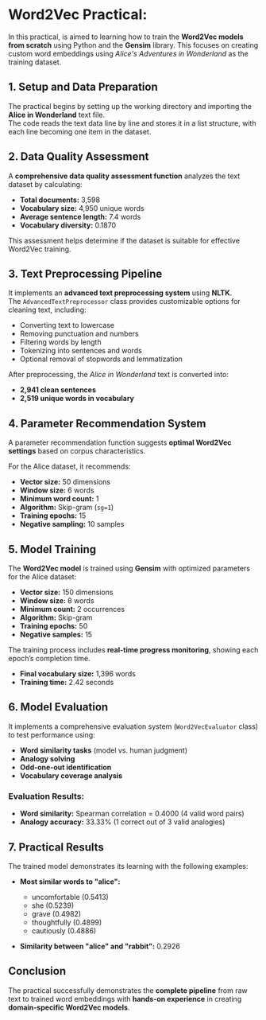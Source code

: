 # Word2Vec Practical: 

In this practical, is aimed to learning how to train the **Word2Vec models from scratch** using Python and the **Gensim** library. This focuses on creating custom word embeddings using *Alice's Adventures in Wonderland* as the training dataset.


## 1. Setup and Data Preparation

The practical begins by setting up the working directory and importing the **Alice in Wonderland** text file.  
The code reads the text data line by line and stores it in a list structure, with each line becoming one item in the dataset.


## 2. Data Quality Assessment

A **comprehensive data quality assessment function** analyzes the text dataset by calculating:

- **Total documents:** 3,598  
- **Vocabulary size:** 4,950 unique words  
- **Average sentence length:** 7.4 words  
- **Vocabulary diversity:** 0.1870  

This assessment helps determine if the dataset is suitable for effective Word2Vec training.


## 3. Text Preprocessing Pipeline

It implements an **advanced text preprocessing system** using **NLTK**.  
The `AdvancedTextPreprocessor` class provides customizable options for cleaning text, including:

- Converting text to lowercase  
- Removing punctuation and numbers  
- Filtering words by length  
- Tokenizing into sentences and words  
- Optional removal of stopwords and lemmatization  

After preprocessing, the *Alice in Wonderland* text is converted into:

- **2,941 clean sentences**  
- **2,519 unique words in vocabulary**



## 4. Parameter Recommendation System

A parameter recommendation function suggests **optimal Word2Vec settings** based on corpus characteristics.  

For the Alice dataset, it recommends:

- **Vector size:** 50 dimensions  
- **Window size:** 6 words  
- **Minimum word count:** 1  
- **Algorithm:** Skip-gram (`sg=1`)  
- **Training epochs:** 15  
- **Negative sampling:** 10 samples  


## 5. Model Training

The **Word2Vec model** is trained using **Gensim** with optimized parameters for the Alice dataset:

- **Vector size:** 150 dimensions  
- **Window size:** 8 words  
- **Minimum count:** 2 occurrences  
- **Algorithm:** Skip-gram  
- **Training epochs:** 50  
- **Negative samples:** 15  

The training process includes **real-time progress monitoring**, showing each epoch’s completion time.  

- **Final vocabulary size:** 1,396 words  
- **Training time:** 2.42 seconds  


## 6. Model Evaluation

It implements a comprehensive evaluation system (`Word2VecEvaluator` class) to test performance using:

- **Word similarity tasks** (model vs. human judgment)  
- **Analogy solving**  
- **Odd-one-out identification**  
- **Vocabulary coverage analysis**

### Evaluation Results:
- **Word similarity:** Spearman correlation = 0.4000 (4 valid word pairs)  
- **Analogy accuracy:** 33.33% (1 correct out of 3 valid analogies)  



## 7. Practical Results

The trained model demonstrates its learning with the following examples:

- **Most similar words to "alice":**  
  - uncomfortable (0.5413)  
  - she (0.5239)  
  - grave (0.4982)  
  - thoughtfully (0.4899)  
  - cautiously (0.4886)  

- **Similarity between "alice" and "rabbit":** 0.2926  



## Conclusion

The practical successfully demonstrates the **complete pipeline** from raw text to trained word embeddings with **hands-on experience** in creating **domain-specific Word2Vec models**.
